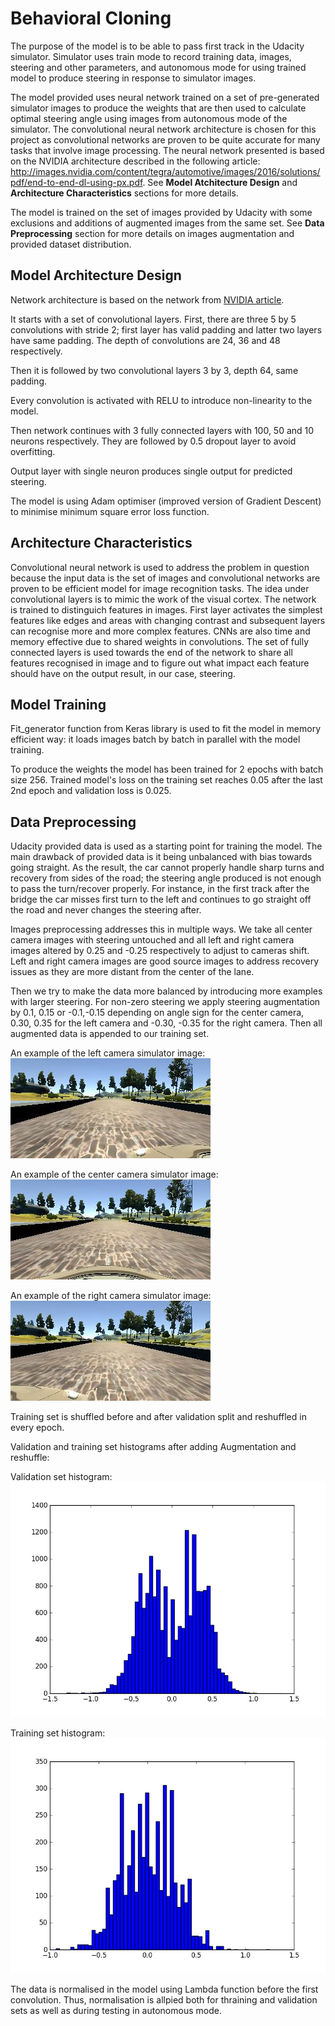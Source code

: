 # Behavioral Cloning

The purpose of the model is to be able to pass first track in the Udacity simulator. Simulator uses train mode to record training data, images, steering and other parameters, and autonomous mode for using trained model to produce steering in response to simulator images.

The model provided uses neural network trained on a set of pre-generated simulator images to produce the weights that are then used to calculate optimal steering angle using images from autonomous mode of the simulator. The convolutional neural network architecture is chosen for this project as convolutional networks are proven to be quite accurate for many tasks that involve image processing. The neural network presented is based on the NVIDIA architecture described in the following article: <http://images.nvidia.com/content/tegra/automotive/images/2016/solutions/pdf/end-to-end-dl-using-px.pdf>. See **Model Atchitecture Design** and **Architecture Characteristics** sections for more details.

The model is trained on the set of images provided by Udacity with some exclusions and additions of augmented images from the same set. See **Data Preprocessing** section for more details on images augmentation and provided dataset distribution.

## Model Architecture Design

Network architecture is based on the network from [NVIDIA article](http://images.nvidia.com/content/tegra/automotive/images/2016/solutions/pdf/end-to-end-dl-using-px.pdf).

It starts with a set of convolutional layers. First, there are three 5 by 5 convolutions with stride 2; first layer has valid padding and latter two layers have same padding. The depth of convolutions are 24, 36 and 48 respectively.

Then it is followed by two convolutional layers 3 by 3, depth 64, same padding.

Every convolution is activated with RELU to introduce non-linearity to the model.

Then network continues with 3 fully connected layers with 100, 50 and 10 neurons respectively. They are followed by 0.5 dropout layer to avoid overfitting.

Output layer with single neuron produces single output for predicted steering.

The model is using Adam optimiser (improved version of Gradient Descent) to minimise minimum square error loss function.

## Architecture Characteristics

Convolutional neural network is used to address the problem in question because the input data is the set of images and convolutional networks are proven to be efficient model for image recognition tasks. The idea under convolutional layers is to mimic the work of the visual cortex. The network is trained to distinguich features in images. First layer activates the simplest features like edges and areas with changing contrast and subsequent layers can recognise more and more complex features. CNNs are also time and memory effective due to shared weights in convolutions. The set of fully connected layers is used towards the end of the network to share all features recognised in image and to figure out what impact each feature should have on the output result, in our case, steering.   

## Model Training

Fit_generator function from Keras library is used to fit the model in memory efficient way: it loads images batch by batch in parallel with the model training.

To produce the weights the model has been trained for 2 epochs with batch size 256. Trained model's loss on the training set reaches 0.05 after the last 2nd epoch and validation loss is 0.025. 

## Data Preprocessing

Udacity provided data is used as a starting point for training the model. The main drawback of provided data is it being unbalanced with bias towards going straight. As the result, the car cannot properly handle sharp turns and recovery from sides of the road; the steering angle produced is not enough to pass the turn/recover properly. For instance, in the first track after the bridge the car misses first turn to the left and continues to go straight off the road and never changes the steering after.  

Images preprocessing addresses this in multiple ways. We take all center camera images with steering untouched and all left and right camera images altered by 0.25 and -0.25 respectively to adjust to cameras shift. Left and right camera images are good source images to address recovery issues as they are more distant from the center of the lane.

Then we try to make the data more balanced by introducing more examples with larger steering. For non-zero steering we apply steering augmentation by 0.1, 0.15 or -0.1,-0.15 depending on angle sign for the center camera, 0.30, 0.35 for the left camera and -0.30, -0.35 for the right camera. Then all augmented data is appended to our training set. 

An example of the left camera simulator image: 
![An example of the left camera simulator image](left_2016_12_01_13_30_48_287.jpg)

An example of the center camera simulator image: 
![An example of the center camera simulator image](center_2016_12_01_13_30_48_287.jpg)

An example of the right camera simulator image: 
![An example of the right camera simulator image](right_2016_12_01_13_30_48_287.jpg)

Training set is shuffled before and after validation split and reshuffled in every epoch.

Validation and training set histograms after adding Augmentation and reshuffle:

Validation set histogram: 
![Validation set histogram](hist_validation.jpeg)

Training set histogram: 
![Training set histogram](hist_training.jpeg)

The data is normalised in the model using Lambda function before the first convolution. Thus, normalisation is allpied both for thraining and validation sets as well as during testing in autonomous mode.




